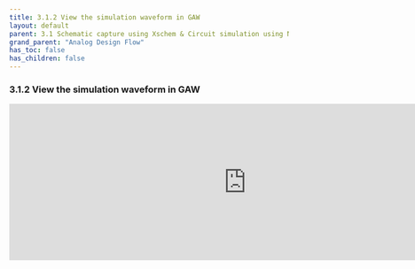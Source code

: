```yaml
---
title: 3.1.2 View the simulation waveform in GAW 
layout: default
parent: 3.1 Schematic capture using Xschem & Circuit simulation using Ngspice
grand_parent: "Analog Design Flow"
has_toc: false
has_children: false
---
```

### 3.1.2 View the simulation waveform in GAW 
<div style="width: 854px;padding:56.22% 0 0 0;position:relative;"><iframe src="https://player.vimeo.com/video/857523938?h=64f126abcd&amp;badge=0&amp;autopause=0&amp;player_id=0&amp;app_id=58479" frameborder="0" allow="autoplay; fullscreen; picture-in-picture" style="position:absolute;top:0;left:0;width:100%;height:100%;" title="3.1.2 probe_to_gaw"></iframe></div><script src="https://player.vimeo.com/api/player.js"></script>
